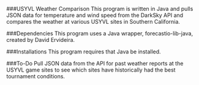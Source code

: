 ###USYVL Weather Comparison
This program is written in Java and pulls JSON data for temperature and wind speed from the DarkSky API and compares the weather at various USYVL sites in Southern California.

###Dependencies
This program uses a Java wrapper, forecastio-lib-java, created by David Ervideira.  

###Installations
This program requires that Java be installed.

###To-Do
Pull JSON data from the API for past weather reports at the USYVL game sites to see which sites have historically had the best tournament conditions.
